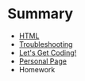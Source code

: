 # Summary

* [HTML](README.md)
* [Troubleshooting](troubleshooting.md)
* [Let's Get Coding!](coding.md)
* [Personal Page](personal_page.md)
* Homework

